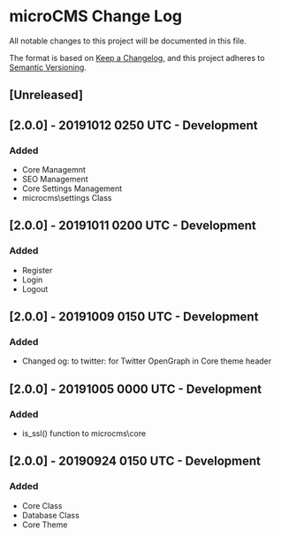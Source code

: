 # microCMS Change Log
All notable changes to this project will be documented in this file.

The format is based on [Keep a Changelog](https://keepachangelog.com/en/1.0.0/),
and this project adheres to [Semantic Versioning](https://semver.org/spec/v2.0.0.html).

## [Unreleased]

## [2.0.0] - 20191012 0250 UTC - Development

### Added
- Core Managemnt
- SEO Management
- Core Settings Management
- microcms\settings Class

## [2.0.0] - 20191011 0200 UTC - Development

### Added
- Register
- Login
- Logout

## [2.0.0] - 20191009 0150 UTC - Development

### Added
- Changed og: to twitter: for Twitter OpenGraph in Core theme header

## [2.0.0] - 20191005 0000 UTC - Development

### Added
- is_ssl() function to microcms\core

## [2.0.0] - 20190924 0150 UTC - Development

### Added
- Core Class
- Database Class
- Core Theme
